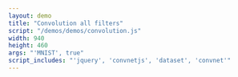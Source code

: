 ```yaml
---
layout: demo
title: "Convolution all filters"
script: "/demos/demos/convolution.js"
width: 940
height: 460
args: "'MNIST', true"
script_includes: "'jquery', 'convnetjs', 'dataset', 'convnet'"
---
```



